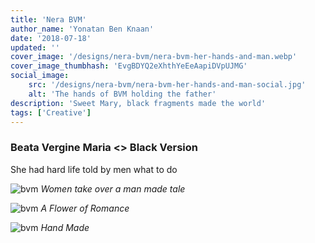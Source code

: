 ```yaml
---
title: 'Nera BVM'
author_name: 'Yonatan Ben Knaan'
date: '2018-07-18'
updated: ''
cover_image: '/designs/nera-bvm/nera-bvm-her-hands-and-man.webp'
cover_image_thumbhash: 'EvgBDYQ2eXhthYeEeAapiDVpUJMG'
social_image: 
    src: '/designs/nera-bvm/nera-bvm-her-hands-and-man-social.jpg'
    alt: 'The hands of BVM holding the father'
description: 'Sweet Mary, black fragments made the world'
tags: ['Creative']
---
```

### Beata Vergine Maria <> Black Version

She had hard life told by men what to do

![bvm](/designs/nera-bvm/nera-bvm-her-face.webp)
*Women take over a man made tale*

![bvm](/designs/nera-bvm/nera-bvm-her-flower.webp)
*A Flower of Romance*

![bvm](/designs/nera-bvm/nera-bvm-her-hands-and-man.webp)
*Hand Made*













